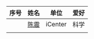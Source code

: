 | 序号 |           姓名           |  单位   | 爱好 |
| :--- | :----------------------: | :-----: | ---: |
|      | [陈震](陈震-个人简介.md) | iCenter | 科学 |
|      |                          |         |      |

